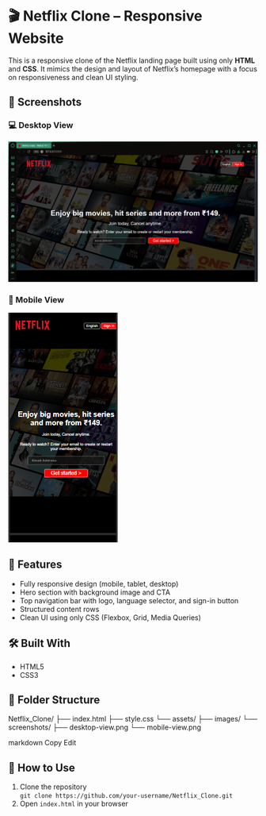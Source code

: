 # 🎬 Netflix Clone – Responsive Website

This is a responsive clone of the Netflix landing page built using only **HTML** and **CSS**. It mimics the design and layout of Netflix’s homepage with a focus on responsiveness and clean UI styling.

## 📸 Screenshots

### 💻 Desktop View
![Desktop-View](assests/screenshots/desktop-view.PNG)

### 📱 Mobile View
![Mobile-View](assests/screenshots/mobile-view.PNG)

## 🚀 Features
- Fully responsive design (mobile, tablet, desktop)
- Hero section with background image and CTA
- Top navigation bar with logo, language selector, and sign-in button
- Structured content rows
- Clean UI using only CSS (Flexbox, Grid, Media Queries)

## 🛠️ Built With
- HTML5
- CSS3

## 📁 Folder Structure
Netflix_Clone/
├── index.html
├── style.css
└── assets/
├── images/
└── screenshots/
├── desktop-view.png
└── mobile-view.png

markdown
Copy
Edit

## 📌 How to Use
1. Clone the repository  
   `git clone https://github.com/your-username/Netflix_Clone.git`
2. Open `index.html` in your browser
